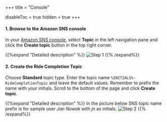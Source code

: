+++
title = "Console"

disableToc = true
hidden = true
+++

#### 1. Browse to the Amazon SNS console

In your [Amazon SNS console](https://console.aws.amazon.com/sns/v3/home?#/topics), select **Topic** in the left navigation pane and click the **Create topic** button in the top right corner.

{{%expand "Detailed description" %}}
![Step 1](step-1-console.png)
{{% /expand%}}


#### 2. Create the Ride Completion Topic

Choose **Standard** topic type.
Enter the topic name `%INITIALS%-RideCompletionTopic` and leave the default values. 
Remember to prefix the name with your initials.
Scroll to the bottom of the page and click **Create topic**.

{{%expand "Detailed description" %}}
In the picture below SNS topic name prefix is for sample user *Jan Nowak* with *jn* as initials.
![Step 2](step-2-console.png)
{{% /expand%}}
